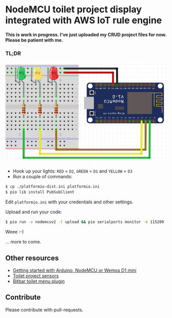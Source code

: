# NodeMCU toilet project display integrated with AWS IoT rule engine

__This is work in progress. I've just uploaded my CRUD project files for now. Please be patient with me.__

### TL;DR

![Toilet project light sketch](img/fritzing-toilet-project-leds.jpg)

* Hook up your lights: `RED` = `D2`, `GREEN` = `D1` and `YELLOW` = `D3`
* Run a couple of commands:
```bash
$ cp ./platformio-dist.ini platformio.ini
$ pio lib install PubSubClient
```

Edit `platformio.ini` with your credentials and other settings.

Upload and run your code:
```bash
$ pio run -e nodemcuv2 -t upload && pio serialports monitor -b 115200
```

Weee :-)

... more to come.


## Other resources

* [Getting started with Arduino, NodeMCU or Wemos D1 mini](https://github.com/5orenso/arduino-getting-started)
* [Toilet project sensors](https://github.com/5orenso/nodemcu-mqtt-toilet-project)
* [Bitbar toilet menu plugin](https://github.com/TeliaSoneraNorge/iot-hackaton-toilet-u1-bitbar)


## Contribute

Please contribute with pull-requests.

